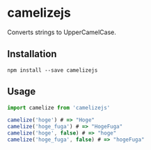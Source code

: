 # camelizejs
Converts strings to UpperCamelCase.

## Installation
```
npm install --save camelizejs
```

## Usage
```js
import camelize from 'camelizejs'

camelize('hoge') # => "Hoge"
camelize('hoge_fuga') # => "HogeFuga"
camelize('hoge', false) # => "hoge"
camelize('hoge_fuga', false) # => "hogeFuga"
```

